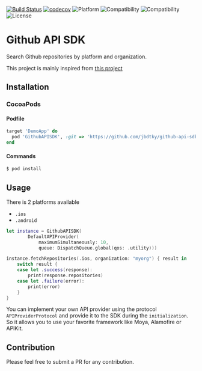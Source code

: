 [![Build Status](https://travis-ci.com/jbdtky/github-api-sdk.svg?branch=master)](https://travis-ci.com/jbdtky/github-api-sdk)
[![codecov](https://codecov.io/gh/jbdtky/github-api-sdk/branch/master/graph/badge.svg)](https://codecov.io/gh/jbdtky/github-api-sdk)
![Platform](https://img.shields.io/badge/platform-ios-black.svg) 
![Compatibility](https://img.shields.io/badge/iOS-+8.0-orange.svg) 
![Compatibility](https://img.shields.io/badge/Swift-5.0-orange.svg) 
![License](https://img.shields.io/badge/License-Apache_2.0-lightgrey.svg) 

# Github API SDK
Search Github repositories by platform and organization.

This project is mainly inspired from [this project](https://github.com/jbdtky/github-api-ios)

## Installation

### CocoaPods

#### Podfile

```ruby
target 'DemoApp' do
  pod 'GithubAPISDK', :git => 'https://github.com/jbdtky/github-api-sdk.git'
end
```
#### Commands

```bash
$ pod install
```

## Usage

There is 2 platforms available
- `.ios`
- `.android`

```swift
let instance = GithubAPISDK(
        DefaultAPIProvider(
            maximumSimultaneously: 10,
            queue: DispatchQueue.global(qos: .utility)))

instance.fetchRepositories(.ios, organization: "myorg") { result in
    switch result {
    case let .success(response):
        print(response.repositories)
    case let .failure(error):
        print(error)
    }
}
```

You can implement your own API provider using the protocol `APIProviderProtocol` and provide it to the SDK during the `initialization`. So it allows you to use your favorite framework like Moya, Alamofire or APIKit.

## Contribution

Please feel free to submit a PR for any contribution.
